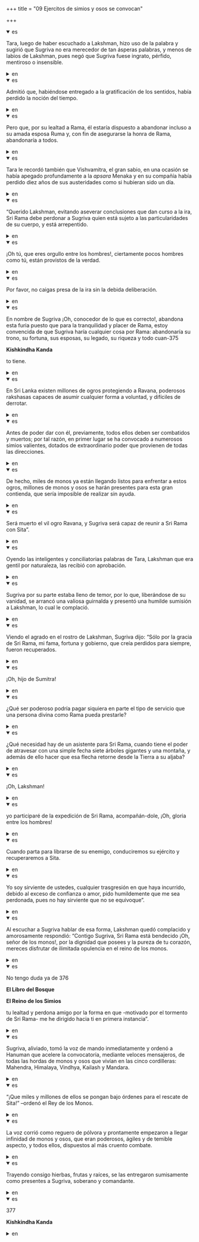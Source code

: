 +++
title = "09 Ejercitos de simios y osos se convocan"

+++
<details open><summary>es</summary>

Tara, luego de haber escuchado a Lakshman, hizo uso de la palabra y sugirió que Sugriva no era merecedor de tan ásperas palabras, y menos de labios de Lakshman, pues negó que Sugriva fuese ingrato, pérfido, mentiroso o insensible.
</details>

<details><summary>en</summary>

Tara, after listening to Lakshman, made use of the word and suggested that Sunriva was not deserving of such a rough words, and less of Lakshman's lips, because he denied that Sugive was ungrateful, performed, perfidious, liar or insensitive.
</details>

<details open><summary>es</summary>

Admitió que, habiéndose entregado a la gratificación de los sentidos, había perdido la noción del tiempo.
</details>

<details><summary>en</summary>

He admitted that, having given himself to the gratification of the senses, he had lost the notion of time.
</details>

<details open><summary>es</summary>

Pero que, por su lealtad a Rama, él estaría dispuesto a abandonar incluso a su amada esposa Ruma y, con fin de asegurarse la honra de Rama, abandonaría a todos.
</details>

<details><summary>en</summary>

But that, because of his loyalty to Rama, he would be willing to leave his beloved wife Ruma and, in order to ensure the honor of Rama, he would leave everyone.
</details>

<details open><summary>es</summary>

Tara le recordó también que Vishvamitra, el gran sabio, en una ocasión se había apegado profundamente a la *apsara* Menaka y en su compañía había perdido diez años de sus austeridades como si hubieran sido un día.
</details>

<details><summary>en</summary>

Tara also reminded him that Vishvamitra, the great wise man, on one occasion he had deeply attached to * Apsara * Menaka and in his company he had lost ten years of his austerities as if they had been one day.
</details>

<details open><summary>es</summary>

“Querido Lakshman, evitando aseverar conclusiones que dan curso a la ira, Sri Rama debe perdonar a Sugriva quien está sujeto a las particularidades de su cuerpo, y está arrepentido.
</details>

<details><summary>en</summary>

“Dear Lakshman, avoiding asserting conclusions that give course to anger, Sri Rama must forgive Sugiva who is subject to the peculiarities of his body, and is repentant.
</details>

<details open><summary>es</summary>

¡Oh tú, que eres orgullo entre los hombres\!, ciertamente pocos hombres como tú, están provistos de la verdad.
</details>

<details><summary>en</summary>

Oh you, who are pride among men \!, Certainly few men like you are provided with the truth.
</details>

<details open><summary>es</summary>

Por favor, no caigas presa de la ira sin la debida deliberación.
</details>

<details><summary>en</summary>

Please do not fall prey to anger without due deliberation.
</details>

<details open><summary>es</summary>

En nombre de Sugriva ¡Oh, conocedor de lo que es correcto\!, abandona esta furia puesto que para la tranquilidad y placer de Rama, estoy convencida de que Sugriva haría cualquier cosa por Rama: abandonaría su trono, su fortuna, sus esposas, su legado, su riqueza y todo cuan-375

**Kishkindha Kanda**

to tiene.
</details>

<details><summary>en</summary>

On behalf of Sugriva ¡Oh, knowledgeable about what is correct \!, Abandons this fury since for the tranquility and pleasure of branch, I am convinced that Sugive would do anything by branch: he would leave his throne, his fortune, his wives, his wives, his wives, His legacy, his wealth and everything Cuan-375

 ** Kishkindha Kanda **

 to have.
</details>

<details open><summary>es</summary>

En Sri Lanka existen millones de ogros protegiendo a Ravana, poderosos rakshasas capaces de asumir cualquier forma a voluntad, y difíciles de derrotar.
</details>

<details><summary>en</summary>

In Sri Lanka there are millions of ogros protecting Ravana, powerful rakshasas capable of assuming any form at will, and difficult to defeat.
</details>

<details open><summary>es</summary>

Antes de poder dar con él, previamente, todos ellos deben ser combatidos y muertos; por tal razón, en primer lugar se ha convocado a numerosos simios valientes, dotados de extraordinario poder que provienen de todas las direcciones.
</details>

<details><summary>en</summary>

Before being able to find him, previously, they must all be fought and dead; For this reason, numerous brave apes, endowed with extraordinary power that come from all directions, have been summoned.
</details>

<details open><summary>es</summary>

De hecho, miles de monos ya están llegando listos para enfrentar a estos ogros, millones de monos y osos se harán presentes para esta gran contienda, que sería imposible de realizar sin ayuda.
</details>

<details><summary>en</summary>

In fact, thousands of monkeys are already ready to face these ogres, millions of monkeys and bears will be present for this great contest, which would be impossible to perform without help.
</details>

<details open><summary>es</summary>

Será muerto el vil ogro Ravana, y Sugriva será capaz de reunir a Sri Rama con Sita”.
</details>

<details><summary>en</summary>

The vile Ogro Ravana will be dead, and Sugriva will be able to gather Sri Rama with Sita. ”
</details>

<details open><summary>es</summary>

Oyendo las inteligentes y conciliatorias palabras de Tara, Lakshman que era gentil por naturaleza, las recibió con aprobación.
</details>

<details><summary>en</summary>

Hearing the intelligent and conciliatory words of Tara, Lakshman who was gentle by nature, received them with approval.
</details>

<details open><summary>es</summary>

Sugriva por su parte estaba lleno de temor, por lo que, liberándose de su vanidad, se arrancó una valiosa guirnalda y presentó una humilde sumisión a Lakshman, lo cual le complació.
</details>

<details><summary>en</summary>

Sugral for his part was full of fear, so, freeing himself from his vanity, a valuable garland was started and presented a humble submission to Lakshman, which pleased him.
</details>

<details open><summary>es</summary>

Viendo el agrado en el rostro de Lakshman, Sugriva dijo: “Sólo por la gracia de Sri Rama, mi fama, fortuna y gobierno, que creía perdidos para siempre, fueron recuperados.
</details>

<details><summary>en</summary>

Seeing the liking on the face of Lakshman, Sugiva said: “Only by the grace of Sri Rama, my fame, fortune and government, which I believed forever, were recovered.
</details>

<details open><summary>es</summary>

¡Oh, hijo de Sumitra\!
</details>

<details><summary>en</summary>

Oh, son of Summitra \!
</details>

<details open><summary>es</summary>

¿Qué ser poderoso podría pagar siquiera en parte el tipo de servicio que una persona divina como Rama pueda prestarle?
</details>

<details><summary>en</summary>

What powerful could even pay in part the type of service that a divine person as a branch can provide?
</details>

<details open><summary>es</summary>

¿Qué necesidad hay de un asistente para Sri Rama, cuando tiene el poder de atravesar con una simple fecha siete árboles gigantes y una montaña, y además de ello hacer que esa flecha retorne desde la Tierra a su aljaba?
</details>

<details><summary>en</summary>

What need is an assistant to Sri Rama, when he has the power to cross with a simple date seven giant trees and a mountain, and in addition to making that arrow return from the earth to his aljaba?
</details>

<details open><summary>es</summary>

¡Oh, Lakshman\!
</details>

<details><summary>en</summary>

Oh, Lakshman \!
</details>

<details open><summary>es</summary>

yo participaré de la expedición de Sri Rama, acompañán-dole, ¡Oh, gloria entre los hombres\!
</details>

<details><summary>en</summary>

I will participate in the expedition of Sri Rama, accompanying-to him, oh, glory among the men \!
</details>

<details open><summary>es</summary>

Cuando parta para librarse de su enemigo, conduciremos su ejército y recuperaremos a Sita.
</details>

<details><summary>en</summary>

When you start to get rid of your enemy, we will lead your army and recover Sita.
</details>

<details open><summary>es</summary>

Yo soy sirviente de ustedes, cualquier trasgresión en que haya incurrido, debido al exceso de confianza o amor, pido humildemente que me sea perdonada, pues no hay sirviente que no se equivoque”.
</details>

<details><summary>en</summary>

I am your servant, any transgression in which I have incurred, due to the excess of trust or love, I humbly ask that I am forgiven, because there is no servant that is not wrong. ”
</details>

<details open><summary>es</summary>

Al escuchar a Sugriva hablar de esa forma, Lakshman quedó complacido y amorosamente respondió: “Contigo Sugriva, Sri Rama está bendecido ¡Oh, señor de los monos\!, por la dignidad que posees y la pureza de tu corazón, mereces disfrutar de ilimitada opulencia en el reino de los monos.
</details>

<details><summary>en</summary>

When he heard Sugriva speak that way, Lakshman was pleased and lovingly replied: “With you sugiva, Sri Rama is blessed ¡Oh, lord of the monkeys \!, For the dignity you possess and the purity of your heart, you deserve to enjoy unlimited Opulence in the kingdom of monkeys.
</details>

<details open><summary>es</summary>

No tengo duda ya de 376

**El Libro del Bosque**

**El Reino de los Simios**

tu lealtad y perdona amigo por la forma en que -motivado por el tormento de Sri Rama- me he dirigido hacia ti en primera instancia”.
</details>

<details><summary>en</summary>

I have no doubt about 376

 ** The Book of the Forest **

 ** The kingdom of apes **

 Your loyalty and forgive friend for the way - motivated by the torment of Sri Rama - I have headed towards you in the first instance. ”
</details>

<details open><summary>es</summary>

Sugriva, aliviado, tomó la voz de mando inmediatamente y ordenó a Hanuman que acelere la convocatoria, mediante veloces mensajeros, de todas las hordas de monos y osos que vivían en las cinco cordilleras: Mahendra, Himalaya, Vindhya, Kailash y Mandara.
</details>

<details><summary>en</summary>

Sugral, relieved, took the voice of command immediately and ordered Hanuman to accelerate the call, through velces messengers, of all the hordes of monkeys and bears that lived in the five mountain ranges: Mahendra, Himalaya, Vindhya, Kailash and Mandara.
</details>

<details open><summary>es</summary>

“¡Que miles y millones de ellos se pongan bajo órdenes para el rescate de Sita\!” –ordenó el Rey de los Monos.
</details>

<details><summary>en</summary>

"That thousands and millions of them get under orders for the rescue of Sita \!" - the king of the monkeys ordered.
</details>

<details open><summary>es</summary>

La voz corrió como reguero de pólvora y prontamente empezaron a llegar infinidad de monos y osos, que eran poderosos, ágiles y de temible aspecto, y todos ellos, dispuestos al más cruento combate.
</details>

<details><summary>en</summary>

The voice ran as gunpowder and quickly began to arrive countless monkeys and bears, which were powerful, agile and fearsome appearance, and all of them, willing to the most bloody fight.
</details>

<details open><summary>es</summary>

Trayendo consigo hierbas, frutas y raíces, se las entregaron sumisamente como presentes a Sugriva, soberano y comandante.
</details>

<details><summary>en</summary>

Bringing with her herbs, fruits and roots, they were submissively given as present to Sugral, Sovereign and Commander.
</details>

<details open><summary>es</summary>

377

**Kishkindha Kanda**
</details>

<details><summary>en</summary>

377

 ** Kishkindha Kanda **
</details>